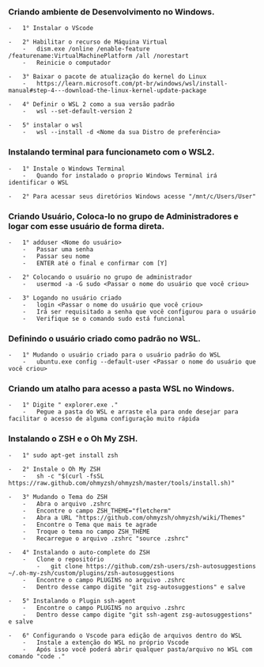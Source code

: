 ### Criando ambiente de Desenvolvimento no Windows.

    -   1° Instalar o VScode

    -   2° Habilitar o recurso de Máquina Virtual
        -   dism.exe /online /enable-feature /featurename:VirtualMachinePlatform /all /norestart
        -   Reinicie o computador

    -   3° Baixar o pacote de atualização do kernel do Linux
        -   https://learn.microsoft.com/pt-br/windows/wsl/install-manual#step-4---download-the-linux-kernel-update-package

    -   4° Definir o WSL 2 como a sua versão padrão
        -   wsl --set-default-version 2

    -   5° instalar o wsl
        -   wsl --install -d <Nome da sua Distro de preferência>

### Instalando terminal para funcionameto com o WSL2.

    -   1° Instale o Windows Terminal
        -   Quando for instalado o proprio Windows Terminal irá identificar o WSL
    
    -   2° Para acessar seus diretórios Windows acesse "/mnt/c/Users/User"


### Criando Usuário, Coloca-lo no grupo de Administradores e logar com esse usuário de forma direta.

    -   1° adduser <Nome do usuário>
        -   Passar uma senha
        -   Passar seu nome
        -   ENTER até o final e confirmar com [Y]

    -   2° Colocando o usuário no grupo de administrador
        -   usermod -a -G sudo <Passar o nome do usuário que você criou>

    -   3° Logando no usuário criado
        -   login <Passar o nome do usuário que você criou>
        -   Irá ser requisitado a senha que você configurou para o usuário
        -   Verifique se o comando sudo está funcional

### Definindo o usuário criado como padrão no WSL.

    -   1° Mudando o usuário criado para o usuário padrão do WSL
        -   ubuntu.exe config --default-user <Passar o nome do usuário que você criou>


### Criando um atalho para acesso a pasta WSL no Windows.

    -   1° Digite " explorer.exe ."
        -   Pegue a pasta do WSL e arraste ela para onde desejar para facilitar o acesso de alguma configuração muito rápida


### Instalando o ZSH e o Oh My ZSH.

    -   1° sudo apt-get install zsh

    -   2° Instale o Oh My ZSH
        -   sh -c "$(curl -fsSL https://raw.github.com/ohmyzsh/ohmyzsh/master/tools/install.sh)"

    -   3° Mudando o Tema do ZSH
        -   Abra o arquivo .zshrc
        -   Encontre o campo ZSH_THEME="fletcherm"
        -   Abra a URL "https://github.com/ohmyzsh/ohmyzsh/wiki/Themes"
        -   Encontre o Tema que mais te agrade
        -   Troque o tema no campo ZSH_THEME
        -   Recarregue o arquivo .zshrc "source .zshrc"

    -   4° Instalando o auto-complete do ZSH
        -   Clone o repositório
            -   git clone https://github.com/zsh-users/zsh-autosuggestions ~/.oh-my-zsh/custom/plugins/zsh-autosuggestions
        -   Encontre o campo PLUGINS no arquivo .zshrc
        -   Dentro desse campo digite "git zsg-autosuggestions" e salve

    -   5° Instalando o Plugin ssh-agent
        -   Encontre o campo PLUGINS no arquivo .zshrc
        -   Dentro desse campo digite "git ssh-agent zsg-autosuggestions" e salve

    -   6° Configurando o Vscode para edição de arquivos dentro do WSL
        -   Instale a extenção do WSL no próprio Vscode
        -   Após isso você poderá abrir qualquer pasta/arquivo no WSL com comando "code ."